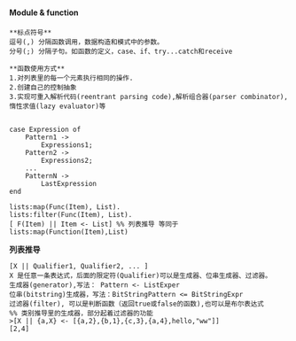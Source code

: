 #### Module & function

	**标点符号**
	逗号(,) 分隔函数调用，数据构造和模式中的参数。
	分号(;) 分隔子句。如函数的定义，case、if、try...catch和receive

	**函数使用方式**
	1.对列表里的每一个元素执行相同的操作.
	2.创建自己的控制抽象
	3.实现可重入解析代码(reentrant parsing code),解析组合器(parser combinator),惰性求值(lazy evaluator)等


	case Expression of
		Pattern1 ->
			Expressions1;
		Pattern2 ->
			Expressions2;
		...
		PatternN ->
			LastExpression
	end

	lists:map(Func(Item), List).
	lists:filter(Func(Item), List).
	[ F(Item) || Item <- List] %% 列表推导 等同于 lists:map(Function(Item),List)

**列表推导**

	[X || Qualifier1, Qualifier2, ... ]
	X 是任意一条表达式，后面的限定符(Qualifier)可以是生成器、位串生成器、过滤器。
	生成器(generator),写法： Pattern <- ListExper
	位串(bitstring)生成器，写法：BitStringPattern <= BitStringExpr
	过滤器(filter), 可以是判断函数（返回true或false的函数),也可以是布尔表达式
	%% 类别推导里的生成器，部分起着过滤器的功能
	>[X || {a,X} <- [{a,2},{b,1},{c,3},{a,4},hello,"ww"]]
	[2,4]
